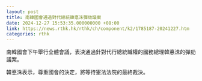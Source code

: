 ```yaml
---
layout: post
title: 南韓國會通過對代總統韓悳洙彈劾議案
date: 2024-12-27 15:53:35.000000000 +08:00
link: https://news.rthk.hk/rthk/ch/component/k2/1785187-20241227.htm
categories: rthk
---
```


南韓國會下午舉行全體會議，表決通過針對代行總統職權的國務總理韓悳洙的彈劾議案。

韓悳洙表示，尊重國會的決定，將等待憲法法院的最終裁決。
